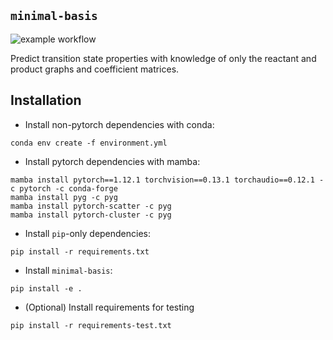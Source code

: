 `minimal-basis`
---------------

![example workflow](https://github.com/sudarshanv01/minimal-basis/actions/workflows/main.yml/badge.svg?event=push)


Predict transition state properties with knowledge of only the reactant and product graphs and coefficient matrices.  

## Installation


- Install non-pytorch dependencies with conda:
```
conda env create -f environment.yml
```

- Install pytorch dependencies with mamba:
```
mamba install pytorch==1.12.1 torchvision==0.13.1 torchaudio==0.12.1 -c pytorch -c conda-forge
mamba install pyg -c pyg
mamba install pytorch-scatter -c pyg
mamba install pytorch-cluster -c pyg
```

- Install `pip`-only dependencies:
```
pip install -r requirements.txt
```

- Install `minimal-basis`:
```
pip install -e .
```

- (Optional) Install requirements for testing

```
pip install -r requirements-test.txt
```
